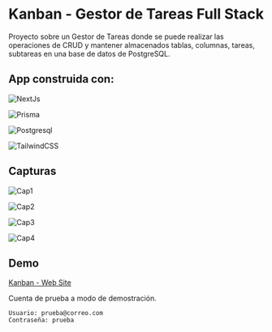 # Kanban - Gestor de Tareas Full Stack

Proyecto sobre un Gestor de Tareas donde se puede realizar las operaciones de CRUD y mantener almacenados tablas, columnas, tareas, subtareas en una base de datos de PostgreSQL.

## App construida con:

![NextJs](https://img.shields.io/badge/next%20js-000000?style=for-the-badge&logo=nextdotjs&logoColor=white)

![Prisma](https://img.shields.io/badge/Prisma-3982CE?style=for-the-badge&logo=Prisma&logoColor=white)

![Postgresql](https://img.shields.io/badge/PostgreSQL-316192?style=for-the-badge&logo=postgresql&logoColor=white)

![TailwindCSS](https://img.shields.io/badge/Tailwind_CSS-38B2AC?style=for-the-badge&logo=tailwind-css&logoColor=white)

## Capturas

![Cap1](https://i.postimg.cc/BnkbrwGw/Captura-de-pantalla-2024-04-20-10-11-21.png)

![Cap2](https://i.postimg.cc/MT8TTMH7/Captura-de-pantalla-2024-04-20-10-11-41.png)

![Cap3](https://i.postimg.cc/x86Tt6R5/Captura-de-pantalla-2024-04-20-10-11-54.png)

![Cap4](https://i.postimg.cc/Vsg6fN8t/Captura-de-pantalla-2024-04-20-10-12-01.png)

## Demo

[Kanban - Web Site](https://kanban-gestor-de-tareas.vercel.app/auth/login?callbackUrl=https%3A%2F%2Fkanban-gestor-de-tareas.vercel.app%2F)

Cuenta de prueba a modo de demostración.

```
Usuario: prueba@correo.com
Contraseña: prueba
```
